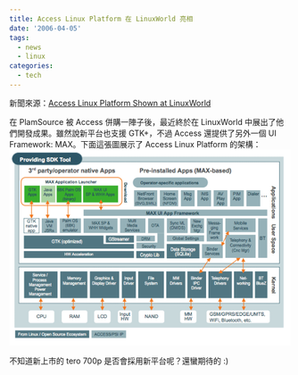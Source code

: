 ```yaml
---
title: Access Linux Platform 在 LinuxWorld 亮相
date: '2006-04-05'
tags:
  - news
  - linux
categories:
  - tech
---
```

新聞來源：[Access Linux Platform Shown at LinuxWorld](http://www.palminfocenter.com/news/8514/access-linux-platform-shown-at-linuxworld/)  
  
在 PlamSource 被 Access 併購一陣子後，最近終於在 LinuxWorld 中展出了他們開發成果。雖然說新平台也支援 GTK+，不過 Access 還提供了另外一個 UI Framework: MAX。下面這張圖展示了 Access Linux Platform 的架構：  
[![access_linux_table_L](images/0.gif)](http://www.flickr.com/photos/yurenju/123485749/ "Photo Sharing")  
  
不知道新上市的 tero 700p 是否會採用新平台呢？還蠻期待的 :)